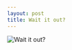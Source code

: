 ```yaml
---
layout: post
title: Wait it out?
---
```

![Wait it out?](https://scontent-cdt1-1.cdninstagram.com/v/t51.29350-15/132080229_218694323115901_8765434147033277250_n.jpg?_nc_cat=105&ccb=1-7&_nc_sid=8ae9d6&_nc_ohc=SILARxHIRaAAX9tQ5U7&_nc_ht=scontent-cdt1-1.cdninstagram.com&edm=ANo9K5cEAAAA&oh=00_AT8JUvp6lu8K-rwswGSeXSRCe3BIk4iB5Y84IDsH66jPHA&oe=62CB59FE)
